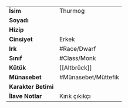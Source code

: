 |  |  |  
|---|---|  
| **İsim** | Thurmog|  
| **Soyadı** | |  
| **Hizip** | |  
| **Cinsiyet** | Erkek|  
| **Irk** | #Race/Dwarf|  
| **Sınıf** | #Class/Monk|  
| **Kütük** | [[Altbrück]]|  
| **Münasebet** | #Münasebet/Müttefik|  
| **Karakter Betimi** | |  
| **İlave Notlar** | Kırık çıkıkçı|  
